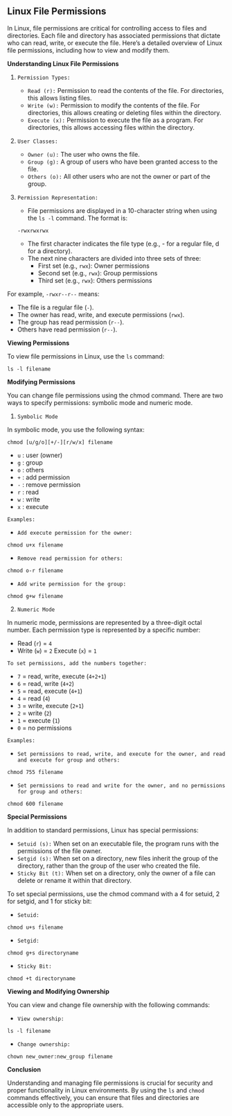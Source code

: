 ## Linux File Permissions

In Linux, file permissions are critical for controlling access to files and directories. Each file and directory has associated permissions that dictate who can read, write, or execute the file. Here’s a detailed overview of Linux file permissions, including how to view and modify them.

**Understanding Linux File Permissions**


1.   `Permission Types:`
     - `Read (r):` Permission to read the contents of the file. For directories, this allows listing files.
     -   `Write (w):` Permission to modify the contents of the file. For directories, this      allows creating or deleting files within the directory.
     -   `Execute (x):` Permission to execute the file as a program. For directories, this allows accessing files within the directory.

2. `User Classes:`

     - `Owner (u):` The user who owns the file.
     - `Group (g):` A group of users who have been granted access to the file.
     -  `Others (o):` All other users who are not the owner or part of the group.

3. `Permission Representation:`

    - File permissions are displayed in a 10-character string when using the `ls -l` command. The format is:

    ```-rwxrwxrwx```

     - The first character indicates the file type (e.g., - for a regular file, d for a directory).
     - The next nine characters are divided into three sets of three:
          - First set (e.g., `rwx`): Owner permissions
          - Second set (e.g., `rwx`): Group permissions
          - Third set (e.g., `rwx`): Others permissions

For example, `-rwxr--r--` means:

- The file is a regular file (`-`).
- The owner has read, write, and execute permissions (`rwx`).
- The group has read permission (`r--`).
- Others have read permission (`r--`).

**Viewing Permissions**

To view file permissions in Linux, use the `ls` command:
```
ls -l filename
```

**Modifying Permissions**

You can change file permissions using the chmod command. There are two ways to specify permissions: symbolic mode and numeric mode.

1. `Symbolic Mode`

In symbolic mode, you use the following syntax:
```
chmod [u/g/o][+/-][r/w/x] filename
```

- `u` : user (owner)
- `g` : group
- `o` : others
- `+` : add permission
- `-` : remove permission
- `r` : read
- `w` : write
- `x` : execute

`Examples:`

- `Add execute permission for the owner:`
```
chmod u+x filename
```
- `Remove read permission for others:`
```
chmod o-r filename
```
- `Add write permission for the group:`
```
chmod g+w filename
```
2. `Numeric Mode`

In numeric mode, permissions are represented by a three-digit octal number. Each permission type is represented by a specific number:

- Read (`r`) = `4`
- Write (`w`) = `2`
Execute (`x`) = `1`

`To set permissions, add the numbers together:`

- `7` = read, write, execute (`4+2+1`)
- `6` = read, write (`4+2`)
- `5` = read, execute (`4+1`)
- `4` = read (`4`)
- `3` = write, execute (`2+1`)
- `2` = write (`2`)
- `1` = execute (`1`)
- `0` = no permissions

`Examples:`

- `Set permissions to read, write, and execute for the owner, and read and execute for group and others:`
```
chmod 755 filename
```

- `Set permissions to read and write for the owner, and no permissions for group and others:`

```
chmod 600 filename
```
**Special Permissions**

In addition to standard permissions, Linux has special permissions:

- `Setuid (s):` When set on an executable file, the program runs with the permissions of the file owner.
- `Setgid (s):` When set on a directory, new files inherit the group of the directory, rather than the group of the user who created the file.
- `Sticky Bit (t):` When set on a directory, only the owner of a file can delete or rename it within that directory.

To set special permissions, use the chmod command with a 4 for setuid, 2 for setgid, and 1 for sticky bit:

- `Setuid:`
```
chmod u+s filename
```
- `Setgid:`
```
chmod g+s directoryname
```
- `Sticky Bit:`

```
chmod +t directoryname
```

**Viewing and Modifying Ownership**

You can view and change file ownership with the following commands:

- `View ownership:`
```
ls -l filename
```

- `Change ownership:`
```
chown new_owner:new_group filename
```

**Conclusion**

Understanding and managing file permissions is crucial for security and proper functionality in Linux environments. By using the `ls` and `chmod` commands effectively, you can ensure that files and directories are accessible only to the appropriate users.